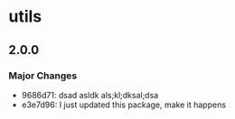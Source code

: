 # utils

## 2.0.0
### Major Changes

- 9686d71: dsad asldk als;kl;dksal;dsa
- e3e7d96: I just updated this package, make it happens
